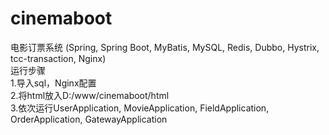 # cinemaboot
电影订票系统 (Spring, Spring Boot, MyBatis, MySQL, Redis, Dubbo, Hystrix, tcc-transaction, Nginx)<br />
运行步骤<br />
1.导入sql，Nginx配置<br />
2.将html放入D:/www/cinemaboot/html<br />
3.依次运行UserApplication, MovieApplication, FieldApplication, OrderApplication, GatewayApplication<br />
